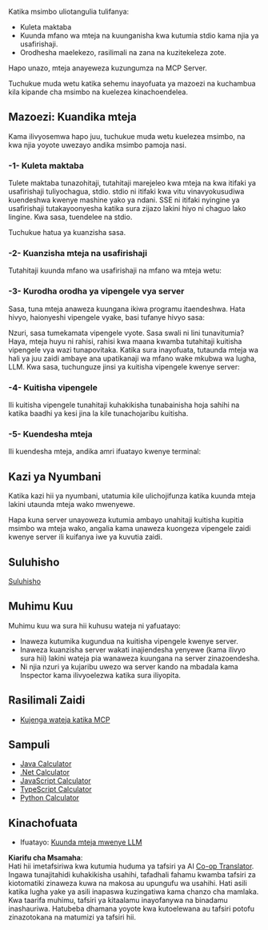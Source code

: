 <!--
CO_OP_TRANSLATOR_METADATA:
{
  "original_hash": "2342baa570312086fc19edcf41320250",
  "translation_date": "2025-06-17T16:05:37+00:00",
  "source_file": "03-GettingStarted/02-client/README.md",
  "language_code": "sw"
}
-->
Katika msimbo uliotangulia tulifanya:

- Kuleta maktaba
- Kuunda mfano wa mteja na kuunganisha kwa kutumia stdio kama njia ya usafirishaji.
- Orodhesha maelekezo, rasilimali na zana na kuzitekeleza zote.

Hapo unazo, mteja anayeweza kuzungumza na MCP Server.

Tuchukue muda wetu katika sehemu inayofuata ya mazoezi na kuchambua kila kipande cha msimbo na kuelezea kinachoendelea.

## Mazoezi: Kuandika mteja

Kama ilivyosemwa hapo juu, tuchukue muda wetu kuelezea msimbo, na kwa njia yoyote uwezayo andika msimbo pamoja nasi.

### -1- Kuleta maktaba

Tulete maktaba tunazohitaji, tutahitaji marejeleo kwa mteja na kwa itifaki ya usafirishaji tuliyochagua, stdio. stdio ni itifaki kwa vitu vinavyokusudiwa kuendeshwa kwenye mashine yako ya ndani. SSE ni itifaki nyingine ya usafirishaji tutakayoonyesha katika sura zijazo lakini hiyo ni chaguo lako lingine. Kwa sasa, tuendelee na stdio.

Tuchukue hatua ya kuanzisha sasa.

### -2- Kuanzisha mteja na usafirishaji

Tutahitaji kuunda mfano wa usafirishaji na mfano wa mteja wetu:

### -3- Kurodha orodha ya vipengele vya server

Sasa, tuna mteja anaweza kuungana ikiwa programu itaendeshwa. Hata hivyo, haionyeshi vipengele vyake, basi tufanye hivyo sasa:

Nzuri, sasa tumekamata vipengele vyote. Sasa swali ni lini tunavitumia? Haya, mteja huyu ni rahisi, rahisi kwa maana kwamba tutahitaji kuitisha vipengele vya wazi tunapovitaka. Katika sura inayofuata, tutaunda mteja wa hali ya juu zaidi ambaye ana upatikanaji wa mfano wake mkubwa wa lugha, LLM. Kwa sasa, tuchunguze jinsi ya kuitisha vipengele kwenye server:

### -4- Kuitisha vipengele

Ili kuitisha vipengele tunahitaji kuhakikisha tunabainisha hoja sahihi na katika baadhi ya kesi jina la kile tunachojaribu kuitisha.

### -5- Kuendesha mteja

Ili kuendesha mteja, andika amri ifuatayo kwenye terminal:

## Kazi ya Nyumbani

Katika kazi hii ya nyumbani, utatumia kile ulichojifunza katika kuunda mteja lakini utaunda mteja wako mwenyewe.

Hapa kuna server unayoweza kutumia ambayo unahitaji kuitisha kupitia msimbo wa mteja wako, angalia kama unaweza kuongeza vipengele zaidi kwenye server ili kuifanya iwe ya kuvutia zaidi.

## Suluhisho

[Suluhisho](./solution/README.md)

## Muhimu Kuu

Muhimu kuu wa sura hii kuhusu wateja ni yafuatayo:

- Inaweza kutumika kugundua na kuitisha vipengele kwenye server.
- Inaweza kuanzisha server wakati inajiendesha yenyewe (kama ilivyo sura hii) lakini wateja pia wanaweza kuungana na server zinazoendesha.
- Ni njia nzuri ya kujaribu uwezo wa server kando na mbadala kama Inspector kama ilivyoelezwa katika sura iliyopita.

## Rasilimali Zaidi

- [Kujenga wateja katika MCP](https://modelcontextprotocol.io/quickstart/client)

## Sampuli

- [Java Calculator](../samples/java/calculator/README.md)
- [.Net Calculator](../../../../03-GettingStarted/samples/csharp)
- [JavaScript Calculator](../samples/javascript/README.md)
- [TypeScript Calculator](../samples/typescript/README.md)
- [Python Calculator](../../../../03-GettingStarted/samples/python)

## Kinachofuata

- Ifuatayo: [Kuunda mteja mwenye LLM](/03-GettingStarted/03-llm-client/README.md)

**Kiarifu cha Msamaha**:  
Hati hii imetafsiriwa kwa kutumia huduma ya tafsiri ya AI [Co-op Translator](https://github.com/Azure/co-op-translator). Ingawa tunajitahidi kuhakikisha usahihi, tafadhali fahamu kwamba tafsiri za kiotomatiki zinaweza kuwa na makosa au upungufu wa usahihi. Hati asili katika lugha yake ya asili inapaswa kuzingatiwa kama chanzo cha mamlaka. Kwa taarifa muhimu, tafsiri ya kitaalamu inayofanywa na binadamu inashauriwa. Hatubeba dhamana yoyote kwa kutoelewana au tafsiri potofu zinazotokana na matumizi ya tafsiri hii.